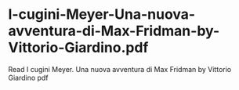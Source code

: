 # I-cugini-Meyer-Una-nuova-avventura-di-Max-Fridman-by-Vittorio-Giardino.pdf
Read I cugini Meyer. Una nuova avventura di Max Fridman by Vittorio Giardino pdf
